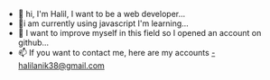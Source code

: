- 👋 hi, I'm Halil, I want to be a web developer...
- 🌱i am currently using javascript I'm learning...
- 💞️ I want to improve myself in this field so I opened an account on github...
- 📫 If you want to contact me, here are my accounts
-halilanik38@gmail.com



<!---
halilanik/halilanik is a ✨ special ✨ repository because its `README.md` (this file) appears on your GitHub profile.
You can click the Preview link to take a look at your changes.
--->
